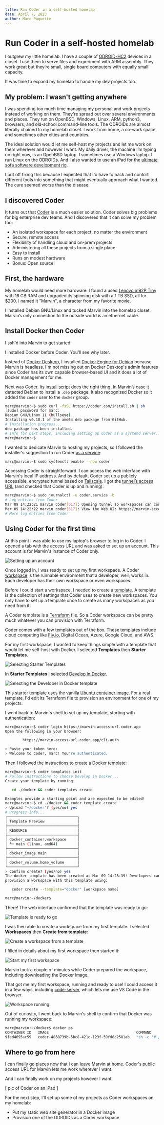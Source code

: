 ```yaml
---
title: Run Coder in a self-hosted homelab
date: April 7, 2023
author: Marc Paquette
---
```


# Run Coder in a self-hosted homelab

I outgrew my little homelab. I have a couple of [ODROID-HC2](https://ameridroid.com/products/odroid-hc2) devices in a closet. I use them to serve files and experiment with ARM assembly. They work great but they’re small, single board computers with equally small capacity.

It was time to expand my homelab to handle my dev projects too.

## My problem: I wasn't getting anywhere

I was spending too much time managing my personal and work projects instead of working on them. They're spread out over several environments and places. They run on OpenBSD, Windows, Linux, ARM, python3, browsers, and old-school command-line tools. The ODROIDs are almost literally chained to my homelab closet. I work from home, a co-work space, and sometimes other cities and countries.

The ideal solution would let me self-host my projects and let me work on them wherever and however I want. My daily driver, the machine I’m typing on right now, is an OpenBSD laptop. I sometimes use a Windows laptop. I run Linux on the ODROIDs. And I also wanted to use an iPad for the [ultimate sofa software development rig](https://coder.com/blog/a-guide-to-writing-code-on-an-ipad).

I put off fixing this because I expected that I'd have to hack and contort different tools into something that might eventually approach what I wanted. The cure seemed worse than the disease.

## I discovered Coder

It turns out that [Coder](https://coder.com) is a much easier solution. Coder solves big problems for big enterprise dev teams. And I discovered that it can solve my problem too:

- An isolated workspace for each project, no matter the environment
- Secure, remote access
- Flexibility of handling cloud and on-prem projects
- Administering all these projects from a single place
- Easy to install
- Runs on modest hardware
- Bonus: Open source!

## First, the hardware

My homelab would need more hardware. I found a used [Lenovo m92P Tiny](https://www.lenovo.com/il/en/desktops/thinkcentre/m-series-tiny/m92p) with 16 GB RAM and upgraded its spinning disk with a 1 TB SSD, all for $200. I named it "Marvin", a character from my favorite movie.

I installed Debian GNU/Linux and tucked Marvin into the homelab closet. Marvin’s only connection to the outside world is an ethernet cable.

## Install Docker then Coder

I ssh'd into Marvin to get started.

I installed Docker before Coder. You'll see why later.

Instead of [Docker Desktop](https://www.docker.com/products/docker-desktop/), I installed [Docker Engine for Debian](https://docs.docker.com/engine/install/debian/) because Marvin is headless. I'm not missing out on Docker Desktop's admin features since Coder has its own capable browser-based UI and it does a lot of Docker management for me.

Next was Coder. Its [install script](https://coder.com/docs/v2/latest/install/install.sh) does the right thing. In Marvin’s case it detected Debian to install a `.deb` package. It also recognized Docker so it added the `coder` user to the `docker` group.

```bash
marc@marvin:~$ sudo curl -fsSL https://coder.com/install.sh | sh
[sudo] password for marc:
Debian GNU/Linux 11 (bullseye)
Installing v0.18.1 of the amd64 deb package from GitHub.
# Installation progress...
deb package has been installed.
# Info for next steps, including setting up Coder as a systemd server...
marc@marvin:~$
```

I wanted to dedicate Marvin to hosting my projects, so I followed the installer's suggestion to run Coder [as a service](https://coder.com/docs/v2/latest/admin/configure#system-packages):

```bash
marc@marvin:~$ sudo systemctl enable --now coder
```

Accessing Coder is straightforward. I can access the web interface with Marvin's local IP address. And by default, Coder set up a publicly accessible, encrypted tunnel based on [Tailscale](https://tailscale.com). I got the [tunnel’s access URL](https://coder.com/docs/v2/latest/admin/configure) (and checked that Coder is up and running):

```bash
marc@marvin:~$ sudo journalctl -u coder.service -b
# Log entries from Coder
Mar 09 14:22:21 marvin coder[617]: Opening tunnel so workspaces can connect to your deployment. For production scenarios, specify an external access URL
Mar 09 14:22:22 marvin coder[617]: View the Web UI: https://marvin-access-url.pit-1.try.coder.app
# More log entries from Coder
```

## Using Coder for the first time

At this point I was able to use my laptop's browser to log in to Coder. I opened a tab with the access URL and was asked to set up an account. This account is for Marvin's instance of Coder only.

![Setting up an account](./static/account-setup.png)

Once logged in, I was ready to set up my first workspace. A Coder [workspace](https://coder.com/docs/v2/latest/workspaces) is the runnable environment that a developer, well, works in. Each developer has their own workspace or even workspaces.

Before I could start a workspace, I needed to create a [template](https://coder.com/docs/v2/latest/templates). A template is the collection of settings that Coder uses to create new workspaces. You only have to set up a template once to create as many workspaces as you need from it.

A Coder template is a [Terraform](https://www.terraform.io/) file. So a Coder workspace can be pretty much whatever you can provision with Terraform.

Coder comes with a few templates out of the box. These templates include cloud computing like [Fly.io](https://coder.com/blog/remote-developer-environments-on-fly-io), Digital Ocean, Azure, Google Cloud, and AWS.

For my first workspace, I wanted to keep things simple with a template that would let me self-host with Docker. I selected **Templates** then **Starter Templates**.

![Selecting Starter Templates](./static/template-starter.png)

In **Starter Templates** I selected [Develop in Docker](https://github.com/coder/coder/tree/main/examples/templates/docker).

![Selecting the Developer in Docker template](./static/template-develop-in-docker.png)

This starter template uses the vanilla [Ubuntu container image](https://hub.docker.com/_/ubuntu/). For a real template, I'd edit its Terraform file to provision an environment for one of my projects.

I went back to Marvin's shell to set up my template, starting with authentication:

```bash
marc@marvin:~$ coder login https://marvin-access-url.coder.app
Open the following in your browser:

        https://marvin-access-url.coder.app/cli-auth

> Paste your token here:
> Welcome to Coder, marc! You're authenticated.
```

Then I followed the instructions to create a Docker template:

```bash
marc@marvin:~$ coder templates init
# Follow instructions to choose Develop in Docker...
Create your template by running:

   cd ./docker && coder templates create

Examples provide a starting point and are expected to be edited!
marc@marvin:~$ cd ./docker && coder template create
> Upload "~/docker"? (yes/no) yes
# Progress info...
┌────────────────────────────────┐
│ Template Preview               │
├────────────────────────────────┤
│ RESOURCE                       │
├────────────────────────────────┤
│ docker_container.workspace     │
│ └─ main (linux, amd64)         │
├────────────────────────────────┤
│ docker_image.main              │
├────────────────────────────────┤
│ docker_volume.home_volume      │
└────────────────────────────────┘
> Confirm create? (yes/no) yes
The docker template has been created at Mar 09 14:28:39! Developers can
provision a workspace with this template using:

   coder create --template="docker" [workspace name]

marc@marvin:~/docker$
```

There! The web interface confirmed that the template was ready to go:

![Template is ready to go](./static/template-ready.png)

I was then able to create a workspace from my first template. I selected **Workspaces** then **Create from template**:

![Create a workspace from a template](./static/workspace-create.png)

I filled in details about my first workspace then started it:

![Start my first workspace](./static/workspace-start.png)

Marvin took a couple of minutes while Coder prepared the workspace, including downloading the Docker image.

That got me my first workspace, running and ready to use! I could access it in a few ways, including [code-server](https://coder.com/docs/code-server/latest), which lets me use VS Code in the browser.

![Workspace running](./static/workspace-run.png)

Out of curiosity, I went back to Marvin's shell to confirm that Docker was running my workspace:

```bash
marc@marvin:~/docker$ docker ps
CONTAINER ID   IMAGE                                        COMMAND                  CREATED         STATUS         PORTS     NAMES
9fed4695ac59   coder-4868739b-5bc8-421c-123f-59fd8d2581ab   "sh -c '#!/usr/bin/e…"   7 minutes ago   Up 7 minutes             coder-marc-myfirstworkspace
```

## Where to go from here

I can finally go places now that I can leave Marvin at home. Coder's public access URL for Marvin lets me work wherever I want.

And I can finally work on my projects however I want.

[ pic of Coder on an iPad ]

For the next step, I'll set up some of my projects as Coder workspaces on my homelab:

* Put my static web site generator in a Docker image
* Provision one of the ODROIDs as a Coder workspace

